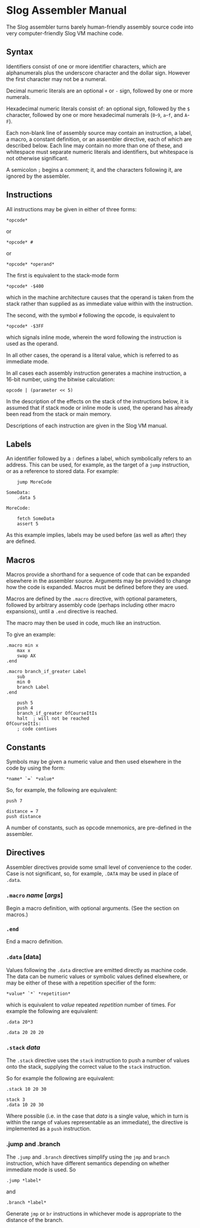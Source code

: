 Slog Assembler Manual
=====================


The Slog assembler turns barely human-friendly assembly source code into very
computer-friendly Slog VM machine code.


Syntax
------

Identifiers consist of one or more identifier characters, which are
alphanumerals plus the underscore character and the dollar sign. However the
first character may not be a numeral.

Decimal numeric literals are an optional `+` or `-` sign, followed by one or
more numerals.

Hexadecimal numeric literals consist of: an optional sign, followed by the `$`
character, followed by one or more hexadecimal numerals (`0`-`9`, `a`-`f`,
and `A`-`F`).

Each non-blank line of assembly source may contain an instruction, a label, a
macro, a constant definition, or an assembler directive, each of which are
described below. Each line may contain no more than one of these, and
whitespace must separate numeric literals and identifiers, but whitespace is
not otherwise significant.

A semicolon `;` begins a comment; it, and the characters following it, are
ignored by the assembler.


Instructions
------------

All instructions may be given in either of three forms:

	*opcode*

or

	*opcode* #

or

	*opcode* *operand*


The first is equivalent to the stack-mode form

	*opcode* -$400

which in the machine architecture causes that the operand is taken from the
stack rather than supplied as as immediate value within with the
instruction.

The second, with the symbol `#` following the opcode, is equivalent to

	*opcode* -$3FF

which signals inline mode, wherein the word following the instruction is used
as the operand.

In all other cases, the operand is a literal value, which is referred to as
immediate mode.


In all cases each assembly instruction generates a machine instruction, a
16-bit number, using the bitwise calculation:

 	opcode | (parameter << 5)

In the description of the effects on the stack of the instructions below, it
is assumed that if stack mode or inline mode is used, the operand has already
been read from the stack or main memory.

Descriptions of each instruction are given in the Slog VM manual.


Labels
------

An identifier followed by a `:` defines a label, which symbolically refers to
an address. This can be used, for example, as the target of a `jump`
instruction, or as a reference to stored data. For example:

		jump MoreCode

	SomeData:
		.data 5

	MoreCode:

		fetch SomeData
		assert 5

As this example implies, labels may be used before (as well as after) they are
defined.


Macros
------

Macros provide a shorthand for a sequence of code that can be expanded
elsewhere in the assembler source. Arguments may be provided to change how
the code is expanded. Macros must be defined before they are used.

Macros are defined by the `.macro` directive, with optional parameters,
followed by arbitrary assembly code (perhaps including other macro
expansions), until a `.end` directive is reached.

The macro may then be used in code, much like an instruction.

To give an example:

	.macro min x
		max x
		swap AX
	.end

	.macro branch_if_greater Label
		sub
		min 0
		branch Label
	.end

		push 5
		push 4
		branch_if_greater OfCourseItIs
		halt  ; will not be reached
	OfCourseItIs:
		; code contiues


Constants
---------

Symbols may be given a numeric value and then used elsewhere in the code by
using the form:

	*name* `=` *value*

So, for example, the following are equivalent:

	push 7

	distance = 7
	push distance

A number of constants, such as opcode mnemonics, are pre-defined in the
assembler.


Directives
----------

Assembler directives provide some small level of convenience to the coder.
Case is not significant, so, for example, `.DATA` may be used in place of
`.data`.


### `.macro` *name* [*args*]

Begin a macro definition, with optional arguments. (See the section on
macros.)


### `.end`

End a macro definition.


### `.data` [data]

Values following the `.data` directive are emitted directly as machine code.
The data can be numeric values or symbolic values defined elsewhere, or may
be either of these with a repetition specifier of the form:

	*value* `*` *repetition*

which is equivalent to *value* repeated *repetition* number of times. For
example the following are equivalent:

	.data 20*3

	.data 20 20 20


### `.stack` *data*

The `.stack` directive uses the `stack` instruction to push a number of values
onto the stack, supplying the correct value to the `stack` instruction.

So for example the following are equivalent:

	.stack 10 20 30

	stack 3
	.data 10 20 30

Where possible (i.e. in the case that *data* is a single value, which in turn
is within the range of values representable as an immediate), the directive
is implemented as a `push` instruction.


### .jump and .branch

The `.jump` and `.branch` directives simplify using the `jmp` and `branch`
instruction, which have different semantics depending on whether immediate
mode is used. So

	.jump *label*

and

	.branch *label*

Generate `jmp` or `br` instructions in whichever mode is appropriate to the
distance of the branch.



